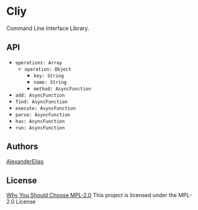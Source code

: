 
# Cliy
Command Line Interface Library.

## API
- `operations: Array`
	- `operation: Object`
		- `key: String`
		- `name: String`
		- `method: AsyncFunction`
- `add: AsyncFunction`
- `find: AsyncFunction`
- `execute: AsyncFunction`
- `parse: AsyncFunction`
- `has: AsyncFunction`
- `run: AsyncFunction`

## Authors
[AlexanderElias](https://github.com/AlexanderElias)

## License
[Why You Should Choose MPL-2.0](http://veldstra.org/2016/12/09/you-should-choose-mpl2-for-your-opensource-project.html)
This project is licensed under the MPL-2.0 License

